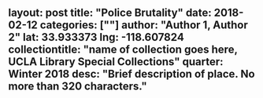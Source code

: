 layout: post
title: "Police Brutality"
date: 2018-02-12
categories: [""]
author: "Author 1, Author 2"
lat: 33.933373
lng: -118.607824
collectiontitle: "name of collection goes here, UCLA Library Special Collections"
quarter: Winter 2018
desc: "Brief description of place. No more than 320 characters."
---
